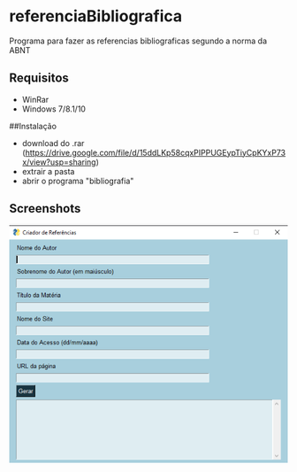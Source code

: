 # referenciaBibliografica

Programa para fazer as referencias bibliograficas segundo a norma da ABNT

## Requisitos
- WinRar
- Windows 7/8.1/10

##Instalação
- download do .rar (https://drive.google.com/file/d/15ddLKp58cqxPIPPUGEypTiyCpKYxP73x/view?usp=sharing)
- extrair a pasta
- abrir o programa "bibliografia"

## Screenshots
<img src="https://github.com/ArthurMartiins/referenciaBibliografica/blob/main/images/sreenshot1.png">
